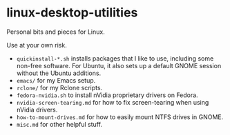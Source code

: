 # linux-desktop-utilities
Personal bits and pieces for Linux.

Use at your own risk. 

- `quickinstall-*.sh` installs packages that I like to use, including some non-free software. For Ubuntu, it also sets up a default GNOME session without the Ubuntu additions.
- `emacs/` for my Emacs setup.
- `rclone/` for my Rclone scripts.
- `fedora-nvidia.sh` to install nVidia proprietary drivers on Fedora.
- `nvidia-screen-tearing.md` for how to fix screen-tearing when using nVidia drivers.
- `how-to-mount-drives.md` for how to easily mount NTFS drives in GNOME.
- `misc.md` for other helpful stuff.
